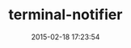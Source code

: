 ---
layout: post
title:  "terminal-notifier"
repo:   "alloy/terminal-notifier"
date:   2015-02-18 17:23:54
gemurl: https://github.com/alloy/terminal-notifier
---